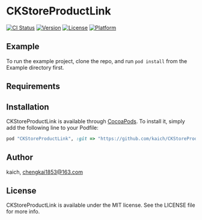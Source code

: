 # CKStoreProductLink

[![CI Status](http://img.shields.io/travis/kaich/CKStoreProductLink.svg?style=flat)](https://travis-ci.org/kaich/CKStoreProductLink)
[![Version](https://img.shields.io/cocoapods/v/CKStoreProductLink.svg?style=flat)](http://cocoapods.org/pods/CKStoreProductLink)
[![License](https://img.shields.io/cocoapods/l/CKStoreProductLink.svg?style=flat)](http://cocoapods.org/pods/CKStoreProductLink)
[![Platform](https://img.shields.io/cocoapods/p/CKStoreProductLink.svg?style=flat)](http://cocoapods.org/pods/CKStoreProductLink)

## Example

To run the example project, clone the repo, and run `pod install` from the Example directory first.

## Requirements

## Installation

CKStoreProductLink is available through [CocoaPods](http://cocoapods.org). To install
it, simply add the following line to your Podfile:

```ruby
pod "CKStoreProductLink", :git => "https://github.com/kaich/CKStoreProductLink.git"
```

## Author

kaich, chengkai1853@163.com

## License

CKStoreProductLink is available under the MIT license. See the LICENSE file for more info.
